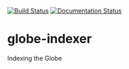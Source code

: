 [//]: # (Filename: README.md)

[![Build Status](https://travis-ci.org/ahartoto/globe-indexer.svg?branch=master)](https://travis-ci.org/ahartoto/globe-indexer)
[![Documentation Status](https://readthedocs.org/projects/globe-indexer/badge/?version=latest)](http://globe-indexer.readthedocs.io/en/latest/?badge=latest)

# globe-indexer
Indexing the Globe
